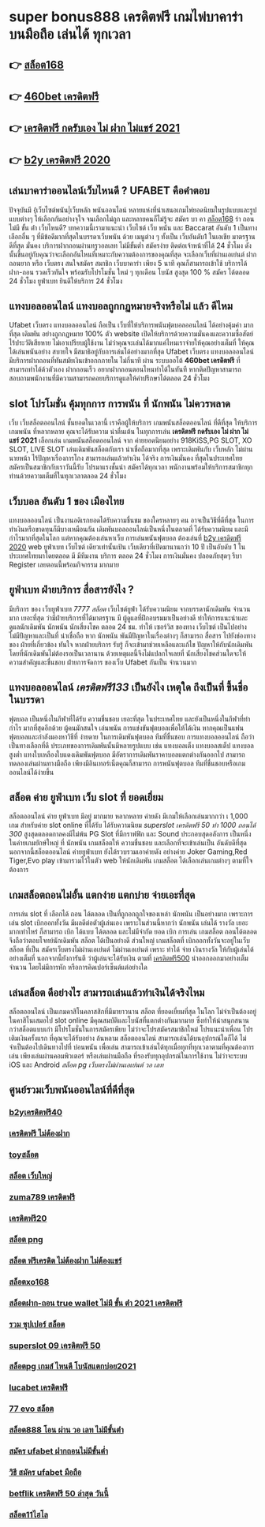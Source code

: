 # super bonus888 เครดิตฟรี  เกมไพ่บาคาร่า บนมือถือ เล่นได้ ทุกเวลา

## 👉 [สล็อต168](https://member.mabet.net/?action=login)
## 👉 [460bet เครดิตฟรี](https://mabet.net/credit-free-new/)
## 👉 [เครดิตฟรี กดรับเอง ไม่ ฝาก ไม่แชร์ 2021](https://mabet.net/)
## 👉 [b2y เครดิตฟรี 2020](https://bio.link/tisawago)

## เล่นบาคาร่าออนไลน์เว็บไหนดี ? UFABET คือคำตอบ

ปัจจุบันมี {เว็บไซต์พนัน|เว็บหลัก พนันออนไลน์ หลายแห่งที่นำเสนอเกมไพ่ยอดนิยมในรูปแบบและรูปแบบต่างๆ ให้เลือกกันอย่างจุใจ จนเลือกไม่ถูก และหลายคนก็ไม่รู้จะ  สมัคร บา คา [สล็อต168](https://mabet.net/credit-free-new/) ร่า ถอน ไม่มี ขั้น ต่ํา  เว็บไหนดี? บทความนี้เรามาแนะนำ เว็บไซต์  เว็บ พนัน และ Baccarat อันดับ 1 เป็นทางเลือกอื่น ๆ ที่มีข้อดีมากที่สุดในบรรดาเว็บพนัน ด้วย  เมนูต่าง ๆ  ทั้งเป็น  เว็บอันดับ1   ในเอเชีย มาตรฐานดีที่สุด มั่นคง  บริการฝากถอนผ่านทรูวอลเลท ไม่มีขั้นต่ำ   สมัครง่าย ติดต่อเจ้าหน้าที่ได้ 24 ชั่วโมง  ดังนั้นขึ้นอยู่กับคุณว่าจะเลือกอันไหนที่เหมาะกับความต้องการของคุณที่สุด จะเลือกเว็บที่ผ่านเอเย่นต์ ฝากถอนยาก หรือ เว็บตรง สนใจสมัคร สมาชิก เว็บบาคาร่า  เพียง 5 นาที คุณก็สามารถเข้าใช้ บริการได้ ฝาก-ถอน รวดเร็วทันใจ พร้อมรับโปรโมชั่น ใหม่ ๆ ทุกเดือน โบนัส สูงสุด 100 % สมัคร ได้ตลอด 24 ชั่วโมง   ยูฟ่าเบท ยินดีให้บริการ 24 ชั่วโมง 

## แทงบอลออนไลน์   แทงบอลถูกกฏหมายจริงหรือไม่ แล้ว ดีไหม 

Ufabet เว็บตรง  แทงบอลออนไลน์ ถือเป็น เว็บที่ให้บริการพนันฟุตบอลออนไลน์ ได้อย่างคุ้มค่า  มากที่สุด   เดิมพัน อย่างถูกกฏหมาย 100% ตัว website เปิดให้บริการด้วยความมั่นคงและความซื่อสัตย์ ไร้ประวัติเสียหาย ไม่เอาเปรียบผู้ใช้งาน ไม่ว่าคุณจะเล่นได้มากแค่ไหนเราจ่ายให้คุณอย่างเต็มที่ ให้คุณได้เล่นพนันอย่าง สบายใจ  มีสมาธิอยู่กับการเล่นได้อย่างมากที่สุด Ufabet เว็บตรง   แทงบอลออนไลน์ มีบริการฝากถอนที่ทันสมัยเงินเข้าอกกภายใน ไม่กี่นาที  ผ่าน ระบบออโต้ **460bet เครดิตฟรี**  ที่สามารถทำได้ด้วตัวเอง ฝากถอนเร็ว  อยากฝากถอนตอนไหนทำได้ในทันที หากติดปัญหาสามารถสอบถามพนักงานที่มีความสามารถคอยบริการดูแลให้คำปรึกษาได้ตลอด 24 ชั่วโมง

##  slot   โปรโมชั่น   คุ้มทุกการ การพนัน ที่ นักพนัน ไม่ควรพลาด

เว็บ  เว็บสล็อตออนไลน์ ชั้นยอดในเวลานี้ เราคือผู้ให้บริการ เกมพนันสล็อตออนไลน์ ที่ดีที่สุด   ให้บริการ เกมพนัน ที่หลากหลาย คุณจะได้รับความ น่าตื่นเต้น ในทุกการเล่น **เครดิตฟรี กดรับเอง ไม่ ฝาก ไม่แชร์ 2021** เลือกเล่น เกมพนันสล็อตออนไลน์ จาก ค่ายยอดนิยมอย่าง 918KiSS,PG SLOT, XO SLOT, LIVE SLOT  เล่นเดิมพันสล็อตกับเรา  น่าเชื่อถือมากที่สุด เพราะเดิมพันกับ เว็บหลัก ไม่ผ่าน นายหน้า ไร้ปัญหาเรื่องการโกง  สามารถเล่นแล้วทำเงิน ได้จริง การเงินมั่นคง ที่สุดในประเทศไทย สมัครเป็นสมาชิกกับเราวันนี้รับ  โปรมาแรงชั้นนำ สมัครได้ทุกเวลา พนักงานพร้อมให้บริการสมาชิกทุกท่านด้วยความเต็มที่ในทุกเวลาตลอด 24 ชั่วโมง


## เว็บบอล อันดับ 1 ของ เมืองไทย  

 แทงบอลออนไลน์  เป็นงานอดิเรกยอดได้รับความชื่นชม ของใครหลายๆ คน อาจเป็นวิธีที่ดีที่สุด ในการทำเงินหรือขาดทุนก็มีบางเหมือนกัน  เดิมพันบอลออนไลน์เป็นหนึ่งในตลาดที่ ได้รับความนิยม และมีกำไรมากที่สุดในโลก แต่หากคุณต้องเล่นหาเว็บ การเล่นพนันฟุตบอล ต้องเล่นที่ [b2y เครดิตฟรี 2020](https://mabet.net/credit-free-100/) web  ยูฟ่าเบท  เว็บไซต์ เดียวเท่านั้นเป้น เว็บเดียวที่เปิดมานานกว่า 10 ปี เป็นอับดับ 1 ในประเทศไทยมาโดยตลอด มี มีทีมงาน บริการ ตลอด 24 ชั่วโมง  การเงินมั่นคง ปลอดภัยสุดๆ รีบา Register เลยตอนนี้พร้อมกิจกรรม  มากมาย 


## ยูฟ่าเบท ฝ่ายบริการ  สื่อสารยังไง ?

มีบริการ ของ เว็บยูฟ่าเบท *7777 สล็อต* เว็บไซต์ยูฟ่า  ได้รับความนิยม จากบรรดานักเดิมพัน  จำนวนมาก เยอะที่สุด  ว่ามีฝ่ายบริการที่ได้มาตรฐาน  มี ผู้ดูแลที่ฝึกอบรมมาเป็นอย่างดี ทำให้การแนะนำและดูแลนักเดิมพัน นักพนัน นักเสี่ยงโชค  ตลอด 24 ชม.  ทำให้ เซอร์วิส ของทาง เว็บไซต์ เป็นไปอย่าง ไม่มีปัญหาและเป็นที่  น่าเชื่อถือ หาก  นักพนัน พันมีปัญหาในเรื่องต่างๆ ก็สามารถ  สื่อสาร ไปยังช่องทางของ ฝ่ายที่เกี่ยวข้อง  ทันใจ หากฝ่ายบริการ รับรู้  ก็จะเข้ามาช่วยเหลือและแก้ไข ปัญหาให้กับนักเดิมพัน  โดยที่นักเดิมพันไม่ต้องรอเป็นเวลานาน ด้วยเหตุผลนี้จึงไม่แปลกใจเลยที่ นักเสี่ยงโชคส่วนใดจะให้ความสำคัญและชื่นชอบ ฝ่ายการจัดการ ของเว็บ Ufabet  กันเป็น จำนวนมาก 


##  แทงบอลออนไลน์  *เครดิตฟรี133*  เป็นยังไง เหตุใด ถึงเป็นที่ ขึ้นชื่อ ในบรรดา 

ฟุตบอล  เป็นหนึ่งในกีฬาที่ได้รับ ความชื่นชอบ  เยอะที่สุด ในประเทศไทย และยังเป็นหนึ่งในกีฬาที่ทำกำไร มากที่สุดอีกด้วย ผู้คนมักสนใจ เล่นพนัน  การแข่งขันฟุตบอลเพื่อให้ได้เงิน หากคุณเป็นแฟนฟุตบอลและกำลังมองหาวิธีที่ ง่ายดาย ในการเดิมพันฟุตบอล   ทีมที่ชื่นชอบ การแทงบอลออนไลน์  ถือว่าเป็นทางเลือกที่ดี ประเภทของการเดิมพันนั้นมีหลายรูปแบบ เช่น แทงบอลเต็ง แทงบอลสเต็ป แทงบอลสูงต่ำ แทงใบเหลืองใบแดงเดิมพันฟุตบอล มีอัตราการเดิมพันราคาบอลแตกต่างกันออกไป สามารถทดลองเล่นผ่านทางมือถือ เพียงมีอินเทอร์เน็ตคุณก็สามารถ การพนันฟุตบอล ทีมที่ชื่นชอบหรือเกมออนไลน์ได้ง่ายขึ้น


##  สล็อต  ค่าย  ยูฟ่าเบท  เว็บ  slot ที่ ยอดเยี่ยม 

สล็อตออนไลน์  ค่าย ยูฟ่าเบท  มีอยู่ มากมาย  หลากหลาย  ค่ายดัง มีเกมให้เลือกเล่นมากกว่า เ 1,000 เกม สำหรับค่าย slot online ที่ได้รับ  ได้รับความนิยม *superslot เครดิตฟรี 50 ทำ 1000 ถอนได้ 300* สูงสุดตลอดกาลคงมีไม่พ้น PG Slot ที่มีกราฟฟิก และ Sound ประกอบสุดอลังการ เป็นหนึ่งในค่ายเกมยักษ์ใหญ่ ที่ นักพนัน   เกมสล็อตให้ ความชื่นชอบ และเลือกที่จะเข้าเล่นเป็น อันดับดีที่สุด นอกจากนี้สล็อตออนไลน์ ค่ายยูฟ่าเบท ยังได้รวบรวมเอาค่ายดัง อย่างค่าย Joker Gaming,Red Tiger,Evo play เข้ามารวมไว้ในตัว web  ให้นักเดิมพัน  เกมสล็อต ได้เลือกเล่นเกมต่างๆ ตามที่ใจต้องการ  

##  เกมสล็อตถอนไม่อั้น แตกง่าย แตกบ่าย จ่ายเอะที่สุด

การเล่น slot ที่ เลือกได้ ถอน  ได้ตลอด  เป็นที่ถูกอกถูกใจของเหล่า นักพนัน  เป็นอย่างมาก เพราะการเล่น slot   เบิกออกทั้งวัน มีผลดีต่อตัวผู้เล่นเอง เพราะในส่วนนี้หากว่า นักพนัน  เล่นได้ รางวัล เยอะมากเท่าไหร่ ก็สามารถ   เบิก ได้แบบ ได้ตลอด และไม่มีจำกัด ยอด เบิก  การเล่น เกมสล็อต  ถอนได้ตลอด จึงถือว่าตอบโจทย์นักเดิมพัน  สล็อต ได้เป็นอย่างดี ส่วนใหญ่  เกมสล็อตที่  เบิกออกทั้งวันจะอยู่ในเว็บสล็อต ที่เป็น  สมัครเว็บตรงไม่ผ่านเอเย่นต์   ไม่ผ่านเอเย่นต์  เพราะ ทำได้ จ่าย เงินรางวัล ให้กับผู้เล่นได้อย่างเต็มที่ นอกจากนี้ยังการันตี  ว่าผู้เล่นจะได้รับเงิน ตามที่ [เครดิตฟรี500](https://mabet.net/credit-free-50/) นำออกออกมาอย่างเต็มจำนวน โดยไม่มีการหัก หรือการคิดเปอร์เซ็นต์แต่อย่างใด 


## เล่นสล็อต ดีอย่างไร สามารถเล่นแล้วทำเงินได้จริงไหม

 สล็อตออนไลน์ เป็นเกมคาสิโนคลาสสิกที่มีมายาวนาน  สล็อต  ที่ยอดเยี่ยมที่สุด ในโลก ไม่จำเป็นต้องอยู่ในคาสิโนเสมอไป  slot online มีคุณสมบัติและโบนัสที่แตกต่างกันมากมาย ซึ่งทำให้น่าสนุกสนาน กว่าสล็อตแบบเก่า  มีโปรโมชั่นในการสมัครเพียบ ไม่ว่าจะโปรสมัครสมาชิกใหม่ โปรแนะนำเพื่อน โปรเติมเงินครั้งแรก ที่คุณจะได้รับอย่าง ล้นหลาม  สล็อตออนไลน์ สามารถเล่นได้บนอุปกรณ์ใดก็ได้ ไม่จำเป็นต้องไปเดินทางไปที่ บ่อนพนัน เพื่อเล่น สามารถเข้าเล่นได้ทุกเมื่อทุกที่ทุกเวลาตามที่คุณต้องการเล่น เพียงเล่นผ่านคอมพิวเตอร์ หรือเล่นผ่านมือถือ ที่รองรับทุกอุปกรณ์ในการใช้งาน ไม่ว่าจะระบบ iOS และ Android *สล็อต pg เว็บตรงไม่ผ่านเอเย่นต์ วอ เลท*

## ศูนย์รวมเว็บพนันออนไลน์ที่ดีที่สุด

### [b2yเครดิตฟรี40](https://atom.io/themes/MABET.net%20โบนัสเยอะที่สุด%20สล็อต%20ส้ม%20777%20008%20สล็อต%20ฝาก%2020%20รับ%20100%20แตกหนัก)
### [เครดิตฟรี ไม่ต้องฝาก](https://atom.io/themes/MABET.net%20โบนัสเยอะที่สุด%20สล็อต%20xo%20เว็บ%20ตรง%20ไม่%20ผ่าน%20เอเย่นต์%20008%20สล็อต%20ฝาก%2020%20รับ%20100%20แตกหนัก)
### [toyสล็อต](https://atom.io/themes/MABET.net%20โบนัสเยอะที่สุด%20pxj%20เครดิตฟรี%20ดาวน์โหลด%20008%20สล็อต%20ฝาก%2020%20รับ%20100%20แตกหนัก)
### [สล็อต เว็บใหญ่](https://atom.io/themes/MABET.net%20โบนัสเยอะที่สุด%20เว็บ%20เครดิตฟรี%20ยืนยันเบอร์ล่าสุด%202021%20ออนไลน์%20008%20สล็อต%20ฝาก%2020%20รับ%20100%20แตกหนัก)
### [zuma789 เครดิตฟรี](https://atom.io/themes/MABET.net%20โบนัสเยอะที่สุด%20สมัคร%20ufabet%20auto%20true%20wallet%20008%20สล็อต%20ฝาก%2020%20รับ%20100%20แตกหนัก)
### [เครดิตฟรี20](https://atom.io/themes/MABET.net%20โบนัสเยอะที่สุด%20ufabet168%20สล็อต%20008%20สล็อต%20ฝาก%2020%20รับ%20100%20แตกหนัก)
### [สล็อต png](https://atom.io/themes/MABET.net%20โบนัสเยอะที่สุด%20สล็อต%20เครดิตฟรี%20ไม่ต้องฝากก่อน%20ไม่ต้องแชร์%20ยืนยันเบอร์โทรศัพท์%20ลา%20สุด%20008%20สล็อต%20ฝาก%2020%20รับ%20100%20แตกหนัก)
### [สล็อต ฟรีเครดิต ไม่ต้องฝาก ไม่ต้องแชร์](https://atom.io/themes/MABET.net%20โบนัสเยอะที่สุด%20y9.com%20เครดิตฟรี%20008%20สล็อต%20ฝาก%2020%20รับ%20100%20แตกหนัก)
### [สล็อตxo168](https://atom.io/themes/MABET.net%20โบนัสเยอะที่สุด%20สล็อต%20โปร%20วัน%20เกิด%20008%20สล็อต%20ฝาก%2020%20รับ%20100%20แตกหนัก)
### [สล็อตฝาก-ถอน true wallet ไม่มี ขั้น ต่ํา 2021 เครดิตฟรี](https://atom.io/themes/MABET.net%20โบนัสเยอะที่สุด%20รวมเว็บ%20betflix%20เครดิตฟรี%20008%20สล็อต%20ฝาก%2020%20รับ%20100%20แตกหนัก)
### [รวม ซุปเปอร์ สล็อต](https://atom.io/themes/MABET.net%20โบนัสเยอะที่สุด%20superslotเครดิตฟรี20%20008%20สล็อต%20ฝาก%2020%20รับ%20100%20แตกหนัก)
### [superslot 09 เครดิตฟรี 50](https://atom.io/themes/MABET.net%20โบนัสเยอะที่สุด%20meslot%20เครดิตฟรี%20100%20008%20สล็อต%20ฝาก%2020%20รับ%20100%20แตกหนัก)
### [สล็อตpg เกมส์ ไหนดี โบนัสแตกบ่อย2021](https://atom.io/themes/MABET.net%20โบนัสเยอะที่สุด%20สล็อตเติมtrue%20wallet%20ไม่มีขั้นต่ํา2021เครดิตฟรี%20008%20สล็อต%20ฝาก%2020%20รับ%20100%20แตกหนัก)
### [lucabet เครดิตฟรี](https://atom.io/themes/MABET.net%20โบนัสเยอะที่สุด%20สล็อต%20นีโม่%20008%20สล็อต%20ฝาก%2020%20รับ%20100%20แตกหนัก)
### [77 evo สล็อต](https://atom.io/themes/MABET.net%20โบนัสเยอะที่สุด%20รวม%20เว็บ%20superslot%20เครดิตฟรี%2030%20ยืนยัน%20otp%20ถอนได้%20300%20ล่าสุด%20008%20สล็อต%20ฝาก%2020%20รับ%20100%20แตกหนัก)
### [สล็อต888 โอน ผ่าน วอ เลท ไม่มีขั้นต่ํา](https://atom.io/themes/MABET.net%20โบนัสเยอะที่สุด%20สมัคร%20ufabet%20ฝากถอนผ่านวอเลท%20008%20สล็อต%20ฝาก%2020%20รับ%20100%20แตกหนัก)
### [สมัคร ufabet ฝากถอนไม่มีขั้นต่ำ](https://atom.io/themes/MABET.net%20โบนัสเยอะที่สุด%20สล็อตy9%20008%20สล็อต%20ฝาก%2020%20รับ%20100%20แตกหนัก)
### [วิธี สมัคร ufabet มือถือ](https://atom.io/themes/MABET.net%20โบนัสเยอะที่สุด%20y9เครดิตฟรี%20008%20สล็อต%20ฝาก%2020%20รับ%20100%20แตกหนัก)
### [betflik เครดิตฟรี 50 ล่าสุด วันนี้](https://atom.io/themes/MABET.net%20โบนัสเยอะที่สุด%20สล็อตpgแตกง่าย%20008%20สล็อต%20ฝาก%2020%20รับ%20100%20แตกหนัก)
### [สล็อต11ไฮโล](https://atom.io/themes/MABET.net%20โบนัสเยอะที่สุด%20สล็อต%20pk%20008%20สล็อต%20ฝาก%2020%20รับ%20100%20แตกหนัก)